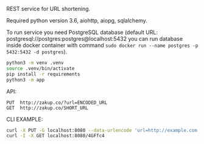 REST service for URL shortening.

Required python version 3.6, aiohttp, aiopg, sqlalchemy.

To run service you need PostgreSQL database (default URL:
postgresql://postgres:postgres@localhost:5432
you can run database inside docker container with command
`sudo docker run --name postgres -p 5432:5432 -d postgres`).

```bash
python3 -m venv .venv
source .venv/bin/activate
pip install -r requirements
python3 -m app
```


API:

```
PUT  http://zakup.co/?url=ENCODED_URL
GET  http://zakup.co/SHORT_URL
```


CLI EXAMPLE:

```bash
curl -X PUT -G localhost:8080 --data-urlencode 'url=http://example.com'
curl -I -X GET localhost:8080/4GFfc4
```
